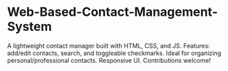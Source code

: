 # Web-Based-Contact-Management-System
A lightweight contact manager built with HTML, CSS, and JS. Features: add/edit contacts, search, and toggleable checkmarks. Ideal for organizing personal/professional contacts. Responsive UI. Contributions welcome!
